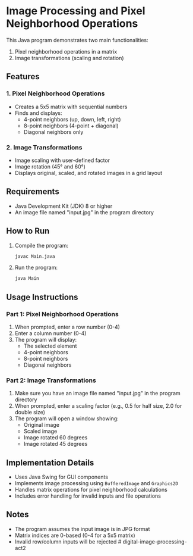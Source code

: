 # Image Processing and Pixel Neighborhood Operations

This Java program demonstrates two main functionalities:
1. Pixel neighborhood operations in a matrix
2. Image transformations (scaling and rotation)

## Features

### 1. Pixel Neighborhood Operations
- Creates a 5x5 matrix with sequential numbers
- Finds and displays:
  - 4-point neighbors (up, down, left, right)
  - 8-point neighbors (4-point + diagonal)
  - Diagonal neighbors only

### 2. Image Transformations
- Image scaling with user-defined factor
- Image rotation (45° and 60°)
- Displays original, scaled, and rotated images in a grid layout

## Requirements
- Java Development Kit (JDK) 8 or higher
- An image file named "input.jpg" in the program directory

## How to Run
1. Compile the program:
   ```bash
   javac Main.java
   ```

2. Run the program:
   ```bash
   java Main
   ```

## Usage Instructions

### Part 1: Pixel Neighborhood Operations
1. When prompted, enter a row number (0-4)
2. Enter a column number (0-4)
3. The program will display:
   - The selected element
   - 4-point neighbors
   - 8-point neighbors
   - Diagonal neighbors

### Part 2: Image Transformations
1. Make sure you have an image file named "input.jpg" in the program directory
2. When prompted, enter a scaling factor (e.g., 0.5 for half size, 2.0 for double size)
3. The program will open a window showing:
   - Original image
   - Scaled image
   - Image rotated 60 degrees
   - Image rotated 45 degrees

## Implementation Details
- Uses Java Swing for GUI components
- Implements image processing using `BufferedImage` and `Graphics2D`
- Handles matrix operations for pixel neighborhood calculations
- Includes error handling for invalid inputs and file operations

## Notes
- The program assumes the input image is in JPG format
- Matrix indices are 0-based (0-4 for a 5x5 matrix)
- Invalid row/column inputs will be rejected #   d i g i t a l - i m a g e - p r o c e s s i n g - a c t 2  
 